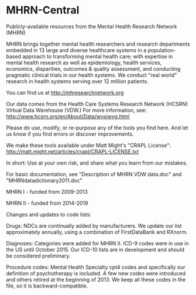 # MHRN-Central
Publicly-available resources from the Mental Health Research Network (MHRN)

MHRN brings together mental health researchers and research departments embedded in 13 large and diverse healthcare systems in a population-based approach to transforming mental health care; with expertise in mental health research as well as epidemiology, health services, economics, disparities, outcomes & quality assessment, and conducting pragmatic clinical trials in our health systems. We conduct "real world" research in health systems serving over 12 million patients.

You can find us at http://mhresearchnetwork.org

Our data comes from the Health Care Systems Research Network (HCSRN) Virtual Data Warehouse (VDW.)  For more information, see: http://www.hcsrn.org/en/About/Data/wysiwyg.html

Please do use, modify, or re-purpose any of the tools you find here.  And let us know if you find errors or discover improvements.

We make these tools available under Matt Might's "CRAPL License":  http://matt.might.net/articles/crapl/CRAPL-LICENSE.txt

In short:  Use at your own risk, and share what you learn from our mistakes.

For basic documentation, see "Description of MHRN VDW data.doc" and "MHRNdatadictionary2011.doc"

MHRN I - funded from 2009-2013

MHRN II - funded from 2014-2019

Changes and updates to code lists:

Drugs:  NDCs are continually added by manufacturers.  We update our list approximately annually, using a combination of FirstDataBank and RXnorm.

Diagnoses:  Categories were added for MHRN II.  ICD-9 codes were in use in the US until October 2015.  Our ICD-10 lists are in development and should be considered preliminary.

Procedure codes:  Mental Health Specialty cpt4 codes and specifically our definition of psychotherapy is included.  A few new codes were introduced and others retired at the beginning of 2013.  We keep all these codes in the file, so it is backward-compatible.
